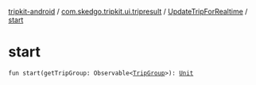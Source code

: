 [tripkit-android](../../index.md) / [com.skedgo.tripkit.ui.tripresult](../index.md) / [UpdateTripForRealtime](index.md) / [start](./start.md)

# start

`fun start(getTripGroup: Observable<`[`TripGroup`](../../com.skedgo.tripkit.routing/-trip-group/index.md)`>): `[`Unit`](https://kotlinlang.org/api/latest/jvm/stdlib/kotlin/-unit/index.html)